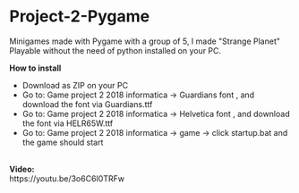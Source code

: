# Project-2-Pygame
Minigames made with Pygame with a group of 5, I made "Strange Planet"
Playable without the need of python installed on your PC.


<b>How to install</b>
<ul>
  <li>Download as ZIP on your PC</li>
  <li>Go to: Game project 2 2018 informatica -> Guardians font , and download the font via Guardians.ttf</li>
  <li>Go to: Game project 2 2018 informatica -> Helvetica font , and download the font via HELR65W.ttf</li>
  <li>Go to: Game project 2 2018 informatica -> game -> click startup.bat and the game should start</li>
</ul>
<br>
<b>Video:</b>
<br>
https://youtu.be/3o6C6I0TRFw
<br>

